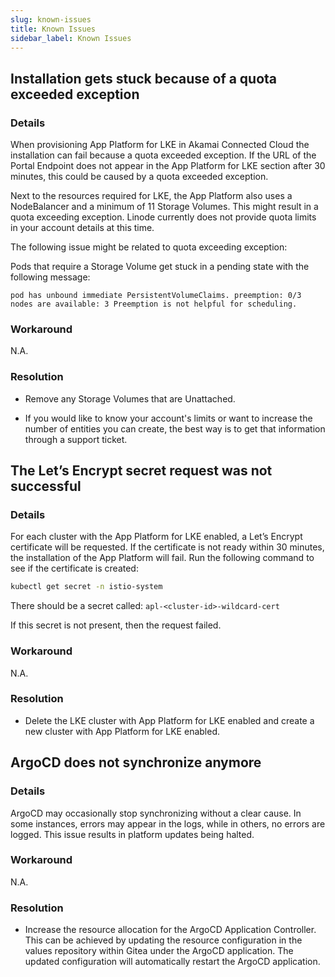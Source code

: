 ```yaml
---
slug: known-issues
title: Known Issues
sidebar_label: Known Issues
---
```


## Installation gets stuck because of a quota exceeded exception

### Details

When provisioning App Platform for LKE in Akamai Connected Cloud the installation can fail because a quota exceeded exception. If the URL of the Portal Endpoint does not appear in the App Platform for LKE section after 30 minutes, this could be caused by a quota exceeded exception.

Next to the resources required for LKE, the App Platform also uses a NodeBalancer and a minimum of 11 Storage Volumes. This might result in a quota exceeding exception. Linode currently does not provide quota limits in your account details at this time.

The following issue might be related to quota exceeding exception:

Pods that require a Storage Volume get stuck in a pending state with the following message:

`pod has unbound immediate PersistentVolumeClaims. preemption: 0/3 nodes are available: 3 Preemption is not helpful for scheduling.`

### Workaround

N.A.

### Resolution

- Remove any Storage Volumes that are Unattached.

- If you would like to know your account's limits or want to increase the number of entities you can create, the best way is to get that information through a support ticket.


## The Let’s Encrypt secret request was not successful

### Details

For each cluster with the App Platform for LKE enabled, a Let’s Encrypt certificate will be requested. If the certificate is not ready within 30 minutes, the installation of the App Platform will fail. Run the following command to see if the certificate is created:

```bash
kubectl get secret -n istio-system
```

There should be a secret called: `apl-<cluster-id>-wildcard-cert`

If this secret is not present, then the request failed.

### Workaround

N.A.

### Resolution

- Delete the LKE cluster with App Platform for LKE enabled and create a new cluster with App Platform for LKE enabled.

## ArgoCD does not synchronize anymore


### Details

ArgoCD may occasionally stop synchronizing without a clear cause. In some instances, errors may appear in the logs, while in others, no errors are logged. This issue results in platform updates being halted.

### Workaround

N.A.

### Resolution

- Increase the resource allocation for the ArgoCD Application Controller. This can be achieved by updating the resource configuration in the values repository within Gitea under the ArgoCD application. The updated configuration will automatically restart the ArgoCD application.
